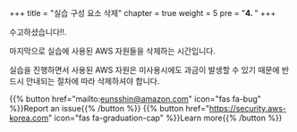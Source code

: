 +++
title = "실습 구성 요소 삭제"
chapter = true
weight = 5
pre = "<b>4. </b>"
+++

수고하셨습니다!!. 

마지막으로 실습에 사용된 AWS 자원들을 삭제하는 시간입니다.

실습을 진행하면서 사용된 AWS 자원은 미사용시에도 과금이 발생할 수 있기 때문에 반드시 안내되는 절차에 따라 삭제하셔야 합니다.

{{% button href="mailto:eunsshin@amazon.com" icon="fas fa-bug" %}}Report an issue{{% /button %}}
{{% button href="https://security.aws-korea.com" icon="fas fa-graduation-cap" %}}Learn more{{% /button %}}